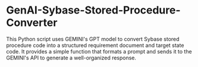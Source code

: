 # GenAI-Sybase-Stored-Procedure-Converter
This Python script uses GEMINI's GPT model to convert Sybase stored procedure code into a structured requirement document and target state code. It provides a simple function that formats a prompt and sends it to the GEMINI's API to generate a well-organized response.
